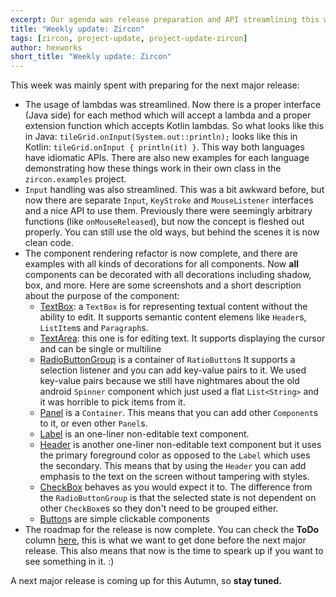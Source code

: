 ```yaml
---
excerpt: Our agenda was release preparation and API streamlining this week!
title: "Weekly update: Zircon"
tags: [zircon, project-update, project-update-zircon]
author: hexworks
short_title: "Weekly update: Zircon"
---
```


This week was mainly spent with preparing for the next major release:

- The usage of lambdas was streamlined. Now there is a proper interface (Java side) for each method which will accept a lambda
  and a proper extension function which accepts Kotlin lambdas. So what looks like this in Java: `tileGrid.onInput(System.out::println);`
  looks like this in Kotlin: `tileGrid.onInput { println(it) }`. This way both languages have idiomatic APIs.
  There are also new examples for each language demonstrating how these things work in their own class in the `zircon.examples` project.
- `Input` handling was also streamlined. This was a bit awkward before, but now there are separate `Input`, `KeyStroke` and `MouseListener`
  interfaces and a nice API to use them. Previously there were seemingly arbitrary functions (like `onMouseReleased`), but now the concept
  is fleshed out properly. You can still use the old ways, but behind the scenes it is now clean code.
- The component rendering refactor is now complete, and there are examples with all kinds of decorations for all components.
  Now **all** components can be decorated with all decorations including shadow, box, and more.
  Here are some screenshots and a short description about the purpose of the component:
  - [TextBox](https://cdn.discordapp.com/attachments/363771631727804416/495334868238991360/unknown.png): a `TextBox` is for representing textual
    content without the ability to edit. It supports semantic content elemens like `Header`s, `ListItem`s and `Paragraph`s.
  - [TextArea](https://cdn.discordapp.com/attachments/363771631727804416/495335398382501908/unknown.png): this one is for editing text. It supports
    displaying the cursor and can be single or multiline
  - [RadioButtonGroup](https://cdn.discordapp.com/attachments/363771631727804416/495336535508516885/radio_button_group.gif) is a container of `RatioButton`s
    It supports a selection listener and you can add key-value pairs to it. We used key-value pairs because we still have nightmares about the old android
    `Spinner` component which just used a flat `List<String>` and it was horrible to pick items from it.
  - [Panel](https://cdn.discordapp.com/attachments/363771631727804416/495339182412136469/unknown.png) is a `Container`. This means that you can add
    other `Component`s to it, or even other `Panel`s.
  - [Label](https://cdn.discordapp.com/attachments/363771631727804416/495339396871225344/unknown.png) is an one-liner non-editable text component.
  - [Header](https://cdn.discordapp.com/attachments/363771631727804416/495340218463944704/unknown.png) is another one-liner non-editable text component
    but it uses the primary foreground color as opposed to the `Label` which uses the secondary. This means that by using the `Header` you can add emphasis
    to the text on the screen without tampering with styles.
  - [CheckBox](https://cdn.discordapp.com/attachments/363771631727804416/495343503715598366/checkbox.gif) behaves as you would expect it to. The difference
    from the `RadioButtonGroup` is that the selected state is not dependent on other `CheckBox`es so they don't need to be grouped either.
  - [Button](https://cdn.discordapp.com/attachments/363771631727804416/495344198292340737/button.gif)s are simple clickable components
- The roadmap for the release is now complete. You can check the **ToDo** column [here](https://github.com/Hexworks/zircon/projects/2), this is what
  we want to get done before the next major release. This also means that now is the time to speark up if you want to see something in it. :)  


A next major release is coming up for this Autumn, so **stay tuned.**
